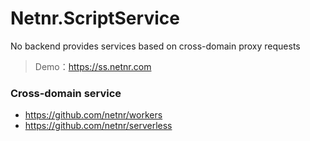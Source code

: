 # Netnr.ScriptService
No backend provides services based on cross-domain proxy requests

> Demo：<https://ss.netnr.com>

### Cross-domain service
- <https://github.com/netnr/workers>
- <https://github.com/netnr/serverless>